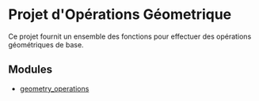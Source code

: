 # Projet d'Opérations Géometrique

Ce projet fournit un ensemble des fonctions pour effectuer des opérations géométriques de base.

## Modules
- [geometry_operations](src/geometry.py)

